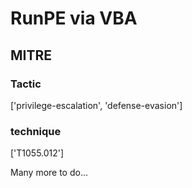 # RunPE via VBA

## MITRE

### Tactic
['privilege-escalation', 'defense-evasion']

### technique
['T1055.012']

Many more to do...
